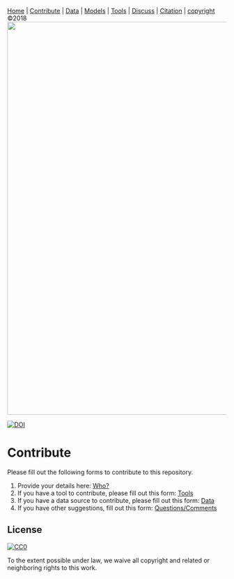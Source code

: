[Home](http://tiny.cc/data-SE) | [Contribute](CONTRIB.md) | [Data](DATA.md) | [Models](MODELS.md) | [Tools](TOOLS.md) | [Discuss](https://github.com/ai-se/ResourcesDataDrivenSBSE/issues) | [Citation](CITATION.md) | [copyright](https://github.com/ai-se/ResourcesDataDrivenSBSE/blob/master/LICENSE.md) &copy;2018 
<br>[<img width=900 src="https://github.com/ai-se/ResourceDataDrivenSBSE/raw/master/img/banner.png">](https://github.com/ai-se/ResourcesDataDrivenSBSE)<br>

 [![DOI](https://zenodo.org/badge/116411075.svg)](https://zenodo.org/badge/latestdoi/116411075)


# Contribute 

Please fill out the following forms to contribute to this repository.
1. Provide your details here: [Who?](https://goo.gl/forms/64okWZgpfu4hJXqk1)
2. If you have a tool to contribute, please fill out this form: [Tools](https://goo.gl/forms/OpwVAgku3gHMXnS42)
3. If you have a data source to contribute, please fill out this form: [Data](https://goo.gl/forms/NPfJvgTd6Th4yfqf2)
4. If you have other suggestions, fill out this form: [Questions/Comments](https://goo.gl/forms/Y56mjbAQBM61ySjA2)

## License

[![CC0](http://mirrors.creativecommons.org/presskit/buttons/88x31/svg/cc-zero.svg)](https://creativecommons.org/publicdomain/zero/1.0/)

To the extent possible under law, we waive all copyright and related or neighboring rights to this work.

